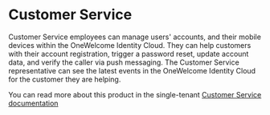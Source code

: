 # Customer Service

Customer Service employees can manage users' accounts, and their mobile devices within the OneWelcome Identity Cloud. They can help customers with their account
registration, trigger a password reset, update account data, and verify the caller via push messaging. The Customer Service representative can see the latest
events in the OneWelcome Identity Cloud for the customer they are helping.

You can read more about this product in the single-tenant [Customer Service documentation](https://docs-single-tenant.onegini.com/cim/stable/uma/)
